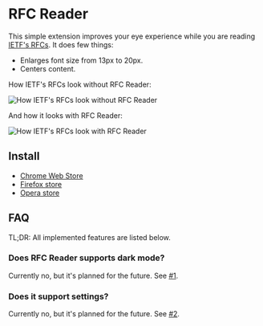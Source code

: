 # RFC Reader

This simple extension improves your eye experience while you are reading [IETF's RFCs](https://tools.ietf.org/html/). It does few things:

* Enlarges font size from 13px to 20px.
* Centers content.

How IETF's RFCs look without RFC Reader:

![How IETF's RFCs look without RFC Reader](https://user-images.githubusercontent.com/12474739/96355836-2641b280-10ef-11eb-9c55-0838d34cc89d.png)

And how it looks with RFC Reader:

![How IETF's RFCs look with RFC Reader](https://user-images.githubusercontent.com/12474739/96355846-496c6200-10ef-11eb-9aa6-489d62ae1821.png)

## Install

* [Chrome Web Store](https://chrome.google.com/webstore/detail/jhmoebgbkkbpdmmigmdmbbdbpolnddod)
* [Firefox store](https://addons.mozilla.org/en-US/firefox/addon/rfc-reader/)
* [Opera store](https://addons.opera.com/en/extensions/details/rfc-reader/)

## FAQ

TL;DR: All implemented features are listed below.

### Does RFC Reader supports dark mode?

Currently no, but it's planned for the future. See [#1](https://github.com/neluzhin/rfc-reader/issues/1).

### Does it support settings?

Currently no, but it's planned for the future. See [#2](https://github.com/neluzhin/rfc-reader/issues/2).
